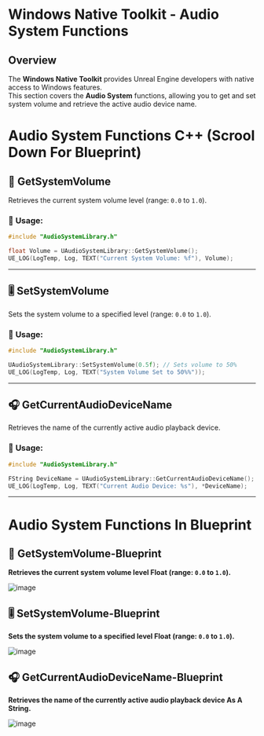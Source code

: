 # Windows Native Toolkit - Audio System Functions

## Overview
The **Windows Native Toolkit** provides Unreal Engine developers with native access to Windows features.  
This section covers the **Audio System** functions, allowing you to get and set system volume and retrieve the active audio device name.


# Audio System Functions C++ (Scrool Down For Blueprint)


## 📌 GetSystemVolume
Retrieves the current system volume level (range: `0.0` to `1.0`).

### 🔹 **Usage:**
```cpp
#include "AudioSystemLibrary.h"

float Volume = UAudioSystemLibrary::GetSystemVolume();
UE_LOG(LogTemp, Log, TEXT("Current System Volume: %f"), Volume);
```
---

## 🎚️ SetSystemVolume
Sets the system volume to a specified level (range: `0.0` to `1.0`).

### 🔹 **Usage:**
```cpp
#include "AudioSystemLibrary.h"

UAudioSystemLibrary::SetSystemVolume(0.5f); // Sets volume to 50%
UE_LOG(LogTemp, Log, TEXT("System Volume Set to 50%%"));
```
---

## 🎧 GetCurrentAudioDeviceName
Retrieves the name of the currently active audio playback device.

### 🔹 **Usage:**
```cpp
#include "AudioSystemLibrary.h"

FString DeviceName = UAudioSystemLibrary::GetCurrentAudioDeviceName();
UE_LOG(LogTemp, Log, TEXT("Current Audio Device: %s"), *DeviceName);

```
---

# Audio System Functions In Blueprint


## 📌 GetSystemVolume-Blueprint

**Retrieves the current system volume level Float (range: `0.0` to `1.0`).**

![image](https://github.com/user-attachments/assets/6a469517-0884-4eaf-b760-14ef202abc7a)


## 🎚️ SetSystemVolume-Blueprint

**Sets the system volume to a specified level Float (range: `0.0` to `1.0`).**

![image](https://github.com/user-attachments/assets/b731a5e7-a5f4-498e-b2c4-b16f8faa85f1)


## 🎧 GetCurrentAudioDeviceName-Blueprint

**Retrieves the name of the currently active audio playback device As A String.**

![image](https://github.com/user-attachments/assets/1de45d40-a4e7-4e8a-80b1-c0643468ec47)



